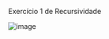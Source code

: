 Exercício 1 de Recursividade

![image](https://user-images.githubusercontent.com/99506287/232246182-a070a837-4351-41df-9aad-84a9a1e1ac4e.png)
